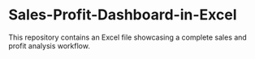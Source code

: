 # Sales-Profit-Dashboard-in-Excel
This repository contains an Excel file showcasing a complete sales and profit analysis workflow.
